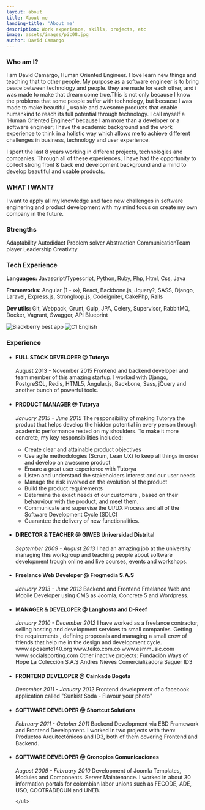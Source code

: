 ```yaml
---
layout: about
title: About me
landing-title: 'About me'
description: Work experience, skills, projects, etc
image: assets/images/pic08.jpg
author: David Camargo
---
```

<div class="row">
  <div class="4u 12u(medium)">
    <div class="light-box">
        <h3 class="title-about">Who am I?</h3>
  <p>I am David Camargo, Human Oriented Engineer. I love learn new things and teaching that to other people. My purpose as a software engineer is to bring peace between technology and people. they are made for each other, and i was made to make that dream come true.This is not only because I know the problems that some people suffer with technology, but because I was made to make beautiful , usable and awesome products that enable humankind to reach its full potential through technology. I call myself a ‘Human Oriented Engineer’ because I am more than a developer or a software engineer; I have the academic background and the work experience to think in a holistic way which allows me to achieve different challenges in business, technology and user experience.<br/>

I spent the last 8 years working in different projects, technologies and companies. Through all of these experiences, I have had the opportunity to collect strong front & back end development background and a mind to develop beautiful and usable products.</p>
  <h3 class="title-about">WHAT I WANT?</h3>
  <p>I want to apply all my knowledge and face new challenges in software enginering and product development with my mind focus on create my own company in the future.</p>
      <h3 class="title-about">Strengths</h3>
      <p><span>Adaptability</span> <span>Autodidact</span> <span>Problem solver</span> <span>Abstraction</span> <span>Communication</span><span>Team player</span> <span>Leadership</span> <span>Creativity</span></p>
      <h3 class="title-about">Tech Experience</h3>
      <p><span><strong class="black">Languages:</strong> Javascript/Typescript, Python, Ruby, Php, Html, Css, Java</span></p>
       <p><span><strong class="black">Frameworks:</strong> Angular (1 - ∞), React, Backbone.js, Jquery?, SASS, Django, Laravel, Express.js, Strongloop.js, Codeigniter, CakePhp, Rails</span></p>
      <p><span><strong class="black">Dev utils:</strong> Git, Webpack, Grunt, Gulp, JPA, Celery, Supervisor, RabbitMQ, Docker, Vagrant, Swagger, API Blueprint</span></p>
    </div>
    <div>
      <img class="img-responsive img-box" src="{{ '/assets/images/blackberry.png ' | absolute_url }}" alt="Blackberry best app">
      <img class="img-responsive" src="{{ '/assets/images/c1-english.png ' | absolute_url }}" alt="C1 English">
    </div>
  </div>
  <div class="8u 12u(medium)">
    <h3 class="title-about">Experience</h3>
    <ul class="list-exp">
        <li>
          <h4>FULL STACK DEVELOPER @ Tutorya</h4>
          <p>August 2013 - November 2015 Frontend and backend developer and team member of this amazing startup. I worked with Django, PostgreSQL, Redis, HTML5, Angular.js, Backbone, Sass, jQuery and another bunch of powerful tools.</p>
        </li>
        <li>
          <h4>PRODUCT MANAGER @ Tutorya</h4>
          <p ><i>January 2015 - June 2015 </i>The responsibility of making Tutorya the product that helps develop the hidden potential in every person through academic performance rested on my shoulders. To make it more concrete, my key responsibilities included:
            </p><ul class="items">
            <li>Create clear and attainable product objectives</li>
            <li>Use agile methodologies  (Scrum, Lean UX) to keep all things in order and develop an awesome product</li>
            <li>Ensure a great user experience with Tutorya </li>
            <li>Listen and understand the stakeholders interest and our user needs</li>
            <li>Manage the risk involved on the evolution of the product</li>
            <li>Build the product requirements</li>
            <li> Determine the exact needs of our customers , based on their behauviour with the product, and meet them.</li>
            <li> Communicate and supervise the UI/UX Process and all of the Software Development Cycle (SDLC) </li>
            <li>Guarantee the delivery of new functionalities.</li>
          </ul>
        </li>
        <li>
          <h4>DIRECTOR &amp; TEACHER @ GIWEB Universidad Distrital</h4>
          <p > <i> September 2009 - August 2013 </i>I had an amazing job at the university managing this workgroup and teaching people about software development trough online and live courses, events and workshops.</p>
        </li>
        <li>
          <h4>Freelance Web Developer @ Frogmedia S.A.S</h4>
          <p > <i>January 2013 - June 2013 </i> Backend and Frontend Freelance Web and Mobile Developer using CMS as Joomla, Concrete 5 and Wordpress.  </p>
        </li>
        <li>
          <h4>MANAGER &amp; DEVELOPER @ Langhosta and D-Reef</h4>
          <p > <i>January 2010 - December 2012 </i> I have worked as a freelance contractor, selling hosting and development services to small companies. Getting the requirements , defining proposals and managing a small crew of friends that help me in the design and development cycle. www.aposento140.org www.teiko.com.co www.esmmusic.com www.socialsporting.com Other inactive projects: Fundación Ways of Hope La Colección S.A.S Andres Nieves Comercializadora Saguer ID3</p>
        </li>
        <li>
          <h4>FRONTEND DEVELOPER @ Cainkade Bogota</h4>
          <p > <i>December 2011 - January 2012 </i>Frontend development of a facebook application called "Sunkist Soda - Flavour your photo"</p>
        </li>
        <li>
          <h4>SOFTWARE DEVELOPER @ Shortcut Solutions</h4>
          <p > <i>February 2011 - October 2011</i> Backend Development via EBD Framework and Frontend Development. I worked in two projects with them: Productos Arquitectónicos and ID3, both of them covering Frontend and Backend.</p>
        </li>
        <li>
          <h4>SOFTWARE DEVELOPER @ Cronopios Comunicaciones</h4>
          <p > <i>August 2009 - February 2010 </i>Development of Joomla Templates, Modules and Components. Server Maintenance. I worked in about 30 information portals for colombian labor unions such as FECODE, ADE, USO, COOTRADECUN and UNEB.</p>
        </li>

    </ul>
  </div>
</div>

